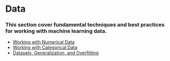 # Data
### This section cover fundamental techniques and best practices for working with machine learning data.

- [Working with Numerical Data](https://github.com/nestorojas/Numerical-Data)
- [Working with Categorical Data](https://github.com/nestorojas/Categorical-Data)
- [Datasets, Generalization, and Overfitting](https://github.com/nestorojas/Datasets-Generalization-Overfitting)